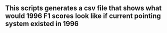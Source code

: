 ## This scripts generates a csv file that shows what would 1996 F1 scores look like if current pointing system existed in 1996
